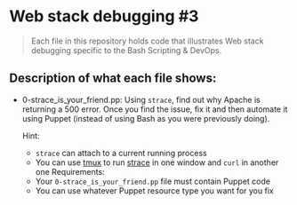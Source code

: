 # Web stack debugging #3
> Each file in this repository holds code that illustrates Web stack debugging
> specific to the Bash Scripting & DevOps.

## Description of what each file shows:
* 0-strace_is_your_friend.pp: Using `strace`, find out why Apache is returning a 500 error. Once you find the issue, fix it and then automate it using Puppet (instead of using Bash as you were previously doing).

	Hint:
	- `strace` can attach to a current running process
	- You can use [tmux](https://www.hamvocke.com/blog/a-quick-and-easy-guide-to-tmux/) to run [strace](https://strace.io/) in one window and `curl` in another one
	Requirements:
	- Your `0-strace_is_your_friend.pp` file must contain Puppet code
	- You can use whatever Puppet resource type you want for you fix
